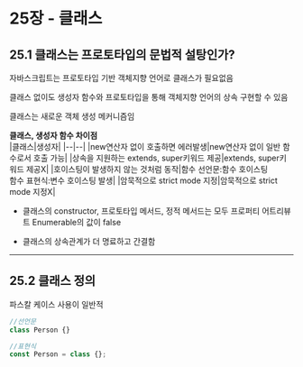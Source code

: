 # 25장 - 클래스
## 25.1 클래스는 프로토타입의 문법적 설탕인가?
자바스크립트는 프로토타입 기반 객체지향 언어로 클래스가 필요없음

클래스 없이도 생성자 함수와 프로토타입을 통해 객체지향 언어의 상속 구현할 수 있음

클래스는 새로운 객체 생성 메커니즘임

**클래스, 생성자 함수 차이점<br>**
|클래스|생성자|
|--|--|
|new연산자 없이 호출하면 에러발생|new연산자 없이 일반 함수로서 호출 가능|
|상속을 지원하는 extends, super키워드 제공|extends, super키워드 제공X|
|호이스팅이 발생하지 않는 것처럼 동작|함수 선언문:함수 호이스팅<br> 함수 표현식:변수 호이스팅 발생|
|암묵적으로 strict mode 지정|암묵적으로 strict mode 지정X|

- 클래스의 constructor, 프로토타입 메서드, 정적 메서드는 모두 프로퍼티 어트리뷰트 Enumerable의 값이 false

- 클래스의 상속관계가 더 명료하고 간결함

---
## 25.2 클래스 정의
파스칼 케이스 사용이 일반적

```javascript
//선언문
class Person {}

//표현식
const Person = class {};
```
